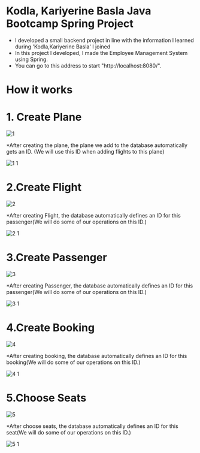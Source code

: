 # Kodla, Kariyerine Basla Java Bootcamp Spring Project



* l developed a small backend project in line with the information l learned during 'Kodla,Kariyerine Basla' l joined
* In this project I developed, I made the Employee Management System using Spring.
* You can go to this address to start "http://localhost:8080/".


# How it works 
   # 1. Create Plane
   
   ![1](https://user-images.githubusercontent.com/70436168/199684972-f6cbeffb-7890-42e9-ac32-99865fb09a64.png)


*After creating the plane, the plane we add to the database automatically gets an ID. (We will use this ID when adding flights to this plane)


![1 1](https://user-images.githubusercontent.com/70436168/199686566-d52a2372-d656-4075-b2af-0191f5e09a42.png)

  # 2.Create Flight
  
  ![2](https://user-images.githubusercontent.com/70436168/199688408-dba54915-b77b-4dbb-876b-822fc114da81.png)


*After creating Flight, the database automatically defines an ID  for this passenger(We will do some of our operations on this ID.)

![2 1](https://user-images.githubusercontent.com/70436168/199688431-3c8802b0-893f-4e0c-af2f-d1c754239740.png)

  # 3.Create Passenger
  
  ![3](https://user-images.githubusercontent.com/70436168/199689427-bae41664-2a4b-4336-861f-db2567e53aec.png)

*After creating Passenger, the database automatically defines an ID  for this passenger(We will do some of our operations on this ID.)

![3 1](https://user-images.githubusercontent.com/70436168/199689657-5e097847-05e5-4f99-bb8f-9af4d33747a1.png)

   # 4.Create Booking
   
   ![4](https://user-images.githubusercontent.com/70436168/199690980-63401227-44df-4b70-9a7f-f7e4999f042c.png)

*After creating booking, the database automatically defines an ID  for this booking(We will do some of our operations on this ID.)

![4 1](https://user-images.githubusercontent.com/70436168/199691110-c7aeb00c-2e20-47cf-9441-2d59929c9bf4.png)

   # 5.Choose Seats
   
   ![5](https://user-images.githubusercontent.com/70436168/199692181-0e3a9da9-c7ec-4f56-abe5-f2783620f571.png)

*After choose seats, the database automatically defines an ID  for this seat(We will do some of our operations on this ID.)

![5 1](https://user-images.githubusercontent.com/70436168/199692342-90c581b8-7db2-4dc2-ab6d-e5f310554e0d.png)
